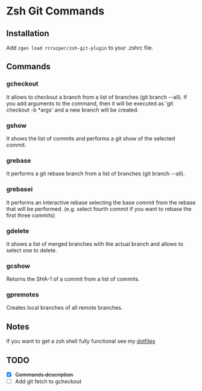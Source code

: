 # Zsh Git Commands

## Installation
Add `zgen load rcruzper/zsh-git-plugin` to your .zshrc file.

## Commands

### gcheckout
It allows to checkout a branch from a list of branches (git branch --all).
If you add arguments to the command, then it will be executed as 'git checkout -b *args' and a new branch will be created.

### gshow
It shows the list of commits and performs a git show of the selected commit.

### grebase
It performs a git rebase branch from a list of branches (git branch --all).

### grebasei
It performs an interactive rebase selecting the base commit from the rebase that will be performed. (e.g. select fourth commit if you want to rebase the first three commits)

### gdelete
It shows a list of merged branches with the actual branch and allows to select one to delete.

### gcshow
Returns the SHA-1 of a commit from a list of commits.

### gpremotes
Creates local branches of all remote branches.

## Notes
If you want to get a zsh shell fully functional see my [dotfiles](https://github.com/rcruzper/dotfiles)

## TODO
- [x] ~~Commands description~~
- [ ] Add git fetch to gcheckout
